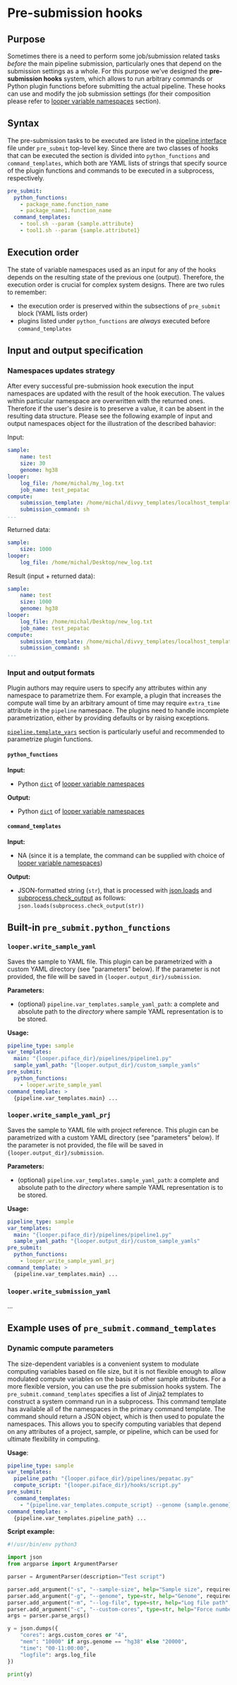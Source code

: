 # Pre-submission hooks

## Purpose

Sometimes there is a need to perform some job/submission related tasks *before* the main pipeline submission, particularly ones that depend on the submission settings as a whole. For this purpose we've designed the **pre-submission hooks** system, which allows to run arbitrary commands or Python plugin functions before submitting the actual pipeline. These hooks can use and modify the job submission settings (for their composition please refer to [looper variable namespaces](variable-namespaces.md) section).

## Syntax

The pre-submission tasks to be executed are listed in the [pipeline interface](pipeline-interface-specification.md) file under `pre_submit` top-level key. Since there are two classes of hooks that can be executed the section is divided into `python_functions` and `command_templates`, which both are YAML lists of strings that specify source of the plugin functions and commands to be executed in a subprocess, respectively.

```yaml
pre_submit:
  python_functions: 
    - package_name.function_name
    - package_name1.function_name
  command_templates: 
    - tool.sh --param {sample.attribute}
    - tool1.sh --param {sample.attribute1}
```

## Execution order

The state of variable namespaces used as an input for any of the hooks depends on the resulting state of the previous one (output). Therefore, the execution order is crucial for complex system designs. There are two rules to remember:

 - the execution order is preserved within the subsections of `pre_submit` block (YAML lists order)
 - plugins listed under `python_functions` are *always* executed before `command_templates`

## Input and output specification

### Namespaces updates strategy

After every successful pre-submission hook execution the input namespaces are updated with the result of the hook execution. The values within particular namespace are overwritten with the returned ones. Therefore if the user's desire is to preserve a value, it can be absent in the resulting data structure. Please see the following example of input and output namespaces object for the illustration of the described bahavior:

Input:
```yaml
sample:
    name: test
    size: 30
    genome: hg38
looper:
    log_file: /home/michal/my_log.txt
    job_name: test_pepatac
compute:
    submission_template: /home/michal/divvy_templates/localhost_template.sub
    submission_command: sh
...
``` 

Returned data:
```yaml
sample:
    size: 1000
looper:
    log_file: /home/michal/Desktop/new_log.txt
```

Result (input + returned data):
```yaml
sample:
    name: test
    size: 1000
    genome: hg38
looper:
    log_file: /home/michal/Desktop/new_log.txt
    job_name: test_pepatac
compute:
    submission_template: /home/michal/divvy_templates/localhost_template.sub
    submission_command: sh
...
```

### Input and output formats

Plugin authors may require users to specify any attributes within any namespace to parametrize them. For example, a plugin that increases the compute wall time by an arbitrary amount of time may require `extra_time` attribute in the `pipeline` namespace. The plugins need to handle incomplete parametrization, either by providing defaults or by raising exceptions.

[`pipeline.template_vars`](pipeline-interface-specification.md#var_templates) section is particularly useful and recommended to parametrize plugin functions.
 
#### `python_functions`

**Input:**
 - Python [`dict`](https://docs.python.org/3/tutorial/datastructures.html#dictionaries) of [looper variable namespaces](variable-namespaces.md)
 
**Output:**
 - Python [`dict`](https://docs.python.org/3/tutorial/datastructures.html#dictionaries) of [looper variable namespaces](variable-namespaces.md)

#### `command_templates`

**Input:**
 - NA (since it is a template, the command can be supplied with choice of [looper variable namespaces](variable-namespaces.md))
 
**Output:**
 - JSON-formatted string (`str`), that is processed with [json.loads](https://docs.python.org/3/library/json.html#json.loads) and [subprocess.check_output](https://docs.python.org/3/library/subprocess.html#subprocess.check_output) as follows: `json.loads(subprocess.check_output(str))` 
 
## Built-in `pre_submit.python_functions`

### `looper.write_sample_yaml`

Saves the sample to YAML file. This plugin can be parametrized with a custom YAML directory (see "parameters" below). If the parameter is not provided, the file will be saved in `{looper.output_dir}/submission`.

**Parameters:**
   - (optional) `pipeline.var_templates.sample_yaml_path`: a complete and absolute path to the *directory* where sample YAML representation is to be stored.

**Usage:**

```yaml
pipeline_type: sample
var_templates:
  main: "{looper.piface_dir}/pipelines/pipeline1.py"
  sample_yaml_path: "{looper.output_dir}/custom_sample_yamls"
pre_submit:
  python_functions:
    - looper.write_sample_yaml
command_template: >
  {pipeline.var_templates.main} ...
```

### `looper.write_sample_yaml_prj`

Saves the sample to YAML file with project reference.  This plugin can be parametrized with a custom YAML directory (see "parameters" below). If the parameter is not provided, the file will be saved in `{looper.output_dir}/submission`.

**Parameters:**
   - (optional) `pipeline.var_templates.sample_yaml_path`: a complete and absolute path to the *directory* where sample YAML representation is to be stored.

**Usage:**

```yaml
pipeline_type: sample
var_templates:
  main: "{looper.piface_dir}/pipelines/pipeline1.py"
  sample_yaml_path: "{looper.output_dir}/custom_sample_yamls"
pre_submit:
  python_functions:
    - looper.write_sample_yaml_prj
command_template: >
  {pipeline.var_templates.main} ...
```

### `looper.write_submission_yaml`

...

## Example uses of `pre_submit.command_templates`

### Dynamic compute parameters 

The size-dependent variables is a convenient system to modulate computing variables based on file size, but it is not flexible enough to allow modulated compute variables on the basis of other sample attributes. For a more flexible version, you can use the pre submission hooks system. The `pre_submit.command_templates` specifies a list of Jinja2 templates to construct a system command run in a subprocess. This command template has available all of the namespaces in the primary command template. The command should return a JSON object, which is then used to populate the namespaces. This allows you to specify computing variables that depend on any attributes of a project, sample, or pipeline, which can be used for ultimate flexibility in computing.

**Usage**:

```yaml
pipeline_type: sample
var_templates:
  pipeline_path: "{looper.piface_dir}/pipelines/pepatac.py"
  compute_script: "{looper.piface_dir}/hooks/script.py"
pre_submit:
  command_templates: 
    - "{pipeline.var_templates.compute_script} --genome {sample.genome} --log-file {looper.output_dir}/log.txt"    
command_template: >
  {pipeline.var_templates.pipeline_path} ...
```

**Script example:**

```python
#!/usr/bin/env python3

import json
from argparse import ArgumentParser

parser = ArgumentParser(description="Test script")

parser.add_argument("-s", "--sample-size", help="Sample size", required=False)
parser.add_argument("-g", "--genome", type=str, help="Genome", required=True)
parser.add_argument("-m", "--log-file", type=str, help="Log file path", required=True)
parser.add_argument("-c", "--custom-cores", type=str, help="Force number of cores to use", required=False)
args = parser.parse_args()

y = json.dumps({
    "cores": args.custom_cores or "4",
    "mem": "10000" if args.genome == "hg38" else "20000",
    "time": "00-11:00:00",
    "logfile": args.log_file
})

print(y)
```
